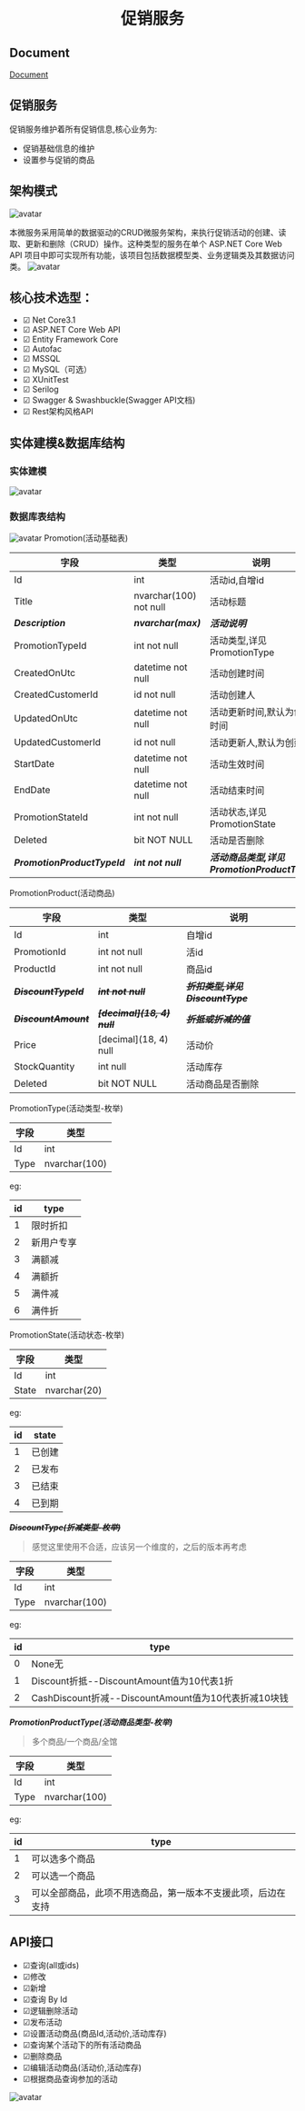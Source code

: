 
# <center>促销服务</center>

## Document

<a href="https://kookpua.github.io/promotion_center/" target="_blank">Document</a>



## 促销服务
促销服务维护着所有促销信息,核心业务为:
- 促销基础信息的维护
- 设置参与促销的商品

## 架构模式
![avatar](/img/促销中心架构图.png)

本微服务采用简单的数据驱动的CRUD微服务架构，来执行促销活动的创建、读取、更新和删除（CRUD）操作。这种类型的服务在单个 ASP.NET Core Web API 项目中即可实现所有功能，该项目包括数据模型类、业务逻辑类及其数据访问类。
![avatar](/img/solution.png)


## 核心技术选型：
- ☑ Net Core3.1
- ☑ ASP.NET Core Web API
- ☑ Entity Framework Core
- ☑ Autofac
- ☑ MSSQL
- ☑ MySQL（可选）
- ☑ XUnitTest
- ☑ Serilog
- ☑ Swagger & Swashbuckle(Swagger API文档)
- ☑ Rest架构风格API

## 实体建模&数据库结构

### 实体建模
![avatar](/img/class.png)

### 数据库表结构

![avatar](/img/sql.png)
Promotion(活动基础表)

字段 | 类型 | 说明|
--- | --- | --- |
Id | int|活动id,自增id|
Title | nvarchar(100) not null|活动标题|
**_Description_** | **_nvarchar(max)_**|**_活动说明_**|
PromotionTypeId | int not null|活动类型,详见PromotionType|
CreatedOnUtc|datetime not null|活动创建时间|
CreatedCustomerId|id not null|活动创建人|
UpdatedOnUtc|datetime not null|活动更新时间,默认为创建时间|
UpdatedCustomerId|id not null|活动更新人,默认为创建人|
StartDate | datetime not null|活动生效时间|
EndDate | datetime not null|活动结束时间|
PromotionStateId|int not null|活动状态,详见PromotionState|
Deleted | bit NOT NULL|活动是否删除|
**_PromotionProductTypeId_** | **_int not null_**|**_活动商品类型,详见PromotionProductType_**|



PromotionProduct(活动商品)

字段 | 类型 | 说明|
--- | --- | --- |
Id | int|自增id|
PromotionId | int not null|活id|
ProductId | int not null|商品id|
**~~_DiscountTypeId_~~**| **~~_int not null_~~** |**~~_折扣类型,详见DiscountType_~~**|
**~~_DiscountAmount_~~** | **~~_[decimal](18, 4) null_~~**|**~~_折抵或折减的值_~~**|
Price | [decimal](18, 4) null|活动价|
StockQuantity | int null|活动库存|
Deleted | bit NOT NULL|活动商品是否删除|



PromotionType(活动类型-枚举)

字段 | 类型 | 
--- | --- | 
Id | int|
Type | nvarchar(100)|

eg:

id|type|
---|---|
1|限时折扣|
2|新用户专享|
3|满额减|
4|满额折|
5|满件减|
6|满件折|

PromotionState(活动状态-枚举)

字段 | 类型 | 
--- | --- | 
Id | int|
State | nvarchar(20)|

eg:

id|state|
---|---|
1|已创建|
2|已发布|
3|已结束|
4|已到期|


**~~_DiscountType(折减类型-枚举)_~~**
>感觉这里使用不合适，应该另一个维度的，之后的版本再考虑

字段 | 类型 | 
--- | --- | 
Id | int|
Type | nvarchar(100)|

eg:

id|type|
---|---|
0|None无|
1|Discount折抵--DiscountAmount值为10代表1折|
2|CashDiscount折减--DiscountAmount值为10代表折减10块钱|

**_PromotionProductType(活动商品类型-枚举)_**
> 多个商品/一个商品/全馆

字段 | 类型 | 
--- | --- | 
Id | int|
Type | nvarchar(100)|

eg:

id|type|
---|---|
1|可以选多个商品|
2|可以选一个商品|
3|可以全部商品，此项不用选商品，第一版本不支援此项，后边在支持|


##  API接口
- ☑查询(all或ids)
- ☑修改
- ☑新增
- ☑查询 By Id
- ☑逻辑删除活动
- ☑发布活动
- ☑设置活动商品(商品Id,活动价,活动库存)
- ☑查询某个活动下的所有活动商品
- ☑删除商品
- ☑编辑活动商品(活动价,活动库存)
- ☑根据商品查询参加的活动

![avatar](/img/swagger.png)



